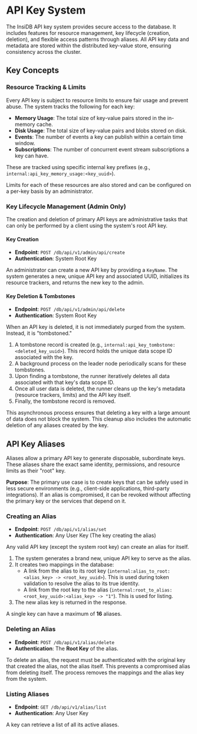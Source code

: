 # API Key System

The InsiDB API key system provides secure access to the database. It includes features for resource management, key lifecycle (creation, deletion), and flexible access patterns through aliases. All API key data and metadata are stored within the distributed key-value store, ensuring consistency across the cluster.

## Key Concepts

### Resource Tracking & Limits

Every API key is subject to resource limits to ensure fair usage and prevent abuse. The system tracks the following for each key:

*   **Memory Usage**: The total size of key-value pairs stored in the in-memory cache.
*   **Disk Usage**: The total size of key-value pairs and blobs stored on disk.
*   **Events**: The number of events a key can publish within a certain time window.
*   **Subscriptions**: The number of concurrent event stream subscriptions a key can have.

These are tracked using specific internal key prefixes (e.g., `internal:api_key_memory_usage:<key_uuid>`).

Limits for each of these resources are also stored and can be configured on a per-key basis by an administrator.

### Key Lifecycle Management (Admin Only)

The creation and deletion of primary API keys are administrative tasks that can only be performed by a client using the system's root API key.

#### Key Creation

*   **Endpoint**: `POST /db/api/v1/admin/api/create`
*   **Authentication**: System Root Key

An administrator can create a new API key by providing a `KeyName`. The system generates a new, unique API key and associated UUID, initializes its resource trackers, and returns the new key to the admin.

#### Key Deletion & Tombstones

*   **Endpoint**: `POST /db/api/v1/admin/api/delete`
*   **Authentication**: System Root Key

When an API key is deleted, it is not immediately purged from the system. Instead, it is "tombstoned."

1.  A tombstone record is created (e.g., `internal:api_key_tombstone:<deleted_key_uuid>`). This record holds the unique data scope ID associated with the key.
2.  A background process on the leader node periodically scans for these tombstones.
3.  Upon finding a tombstone, the runner iteratively deletes all data associated with that key's data scope ID.
4.  Once all user data is deleted, the runner cleans up the key's metadata (resource trackers, limits) and the API key itself.
5.  Finally, the tombstone record is removed.

This asynchronous process ensures that deleting a key with a large amount of data does not block the system. This cleanup also includes the automatic deletion of any aliases created by the key.

## API Key Aliases

Aliases allow a primary API key to generate disposable, subordinate keys. These aliases share the exact same identity, permissions, and resource limits as their "root" key.

**Purpose**: The primary use case is to create keys that can be safely used in less secure environments (e.g., client-side applications, third-party integrations). If an alias is compromised, it can be revoked without affecting the primary key or the services that depend on it.

### Creating an Alias

*   **Endpoint**: `POST /db/api/v1/alias/set`
*   **Authentication**: Any User Key (The key creating the alias)

Any valid API key (except the system root key) can create an alias for itself.

1.  The system generates a brand new, unique API key to serve as the alias.
2.  It creates two mappings in the database:
    *   A link from the alias to its root key (`internal:alias_to_root:<alias_key> -> <root_key_uuid>`). This is used during token validation to resolve the alias to its true identity.
    *   A link from the root key to the alias (`internal:root_to_alias:<root_key_uuid>:<alias_key> -> "1"`). This is used for listing.
3.  The new alias key is returned in the response.

A single key can have a maximum of **16** aliases.

### Deleting an Alias

*   **Endpoint**: `POST /db/api/v1/alias/delete`
*   **Authentication**: The **Root Key** of the alias.

To delete an alias, the request must be authenticated with the original key that created the alias, not the alias itself. This prevents a compromised alias from deleting itself. The process removes the mappings and the alias key from the system.

### Listing Aliases

*   **Endpoint**: `GET /db/api/v1/alias/list`
*   **Authentication**: Any User Key

A key can retrieve a list of all its active aliases.
